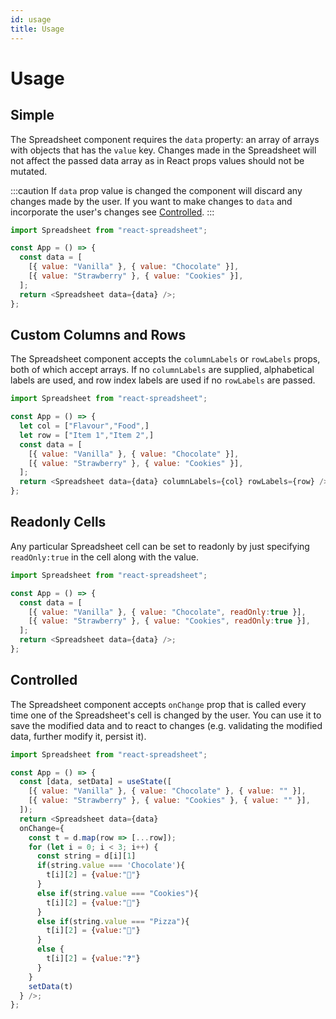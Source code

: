 ```yaml
---
id: usage
title: Usage
---
```


# Usage

## Simple

The Spreadsheet component requires the `data` property: an array of arrays with objects that has the `value` key. Changes made in the Spreadsheet will not affect the passed data array as in React props values should not be mutated.

:::caution
If `data` prop value is changed the component will discard any changes made by the user. If you want to make changes to `data` and incorporate the user's changes see [Controlled](#Controlled).
:::

```javascript
import Spreadsheet from "react-spreadsheet";

const App = () => {
  const data = [
    [{ value: "Vanilla" }, { value: "Chocolate" }],
    [{ value: "Strawberry" }, { value: "Cookies" }],
  ];
  return <Spreadsheet data={data} />;
};
```

## Custom Columns and Rows

The Spreadsheet component accepts the `columnLabels` or `rowLabels` props, both of which accept arrays. If no `columnLabels` are supplied, alphabetical labels are used, and row index labels are used if no `rowLabels` are passed.

```javascript
import Spreadsheet from "react-spreadsheet";

const App = () => {
  let col = ["Flavour","Food",]
  let row = ["Item 1","Item 2",]
  const data = [
    [{ value: "Vanilla" }, { value: "Chocolate" }],
    [{ value: "Strawberry" }, { value: "Cookies" }],
  ];
  return <Spreadsheet data={data} columnLabels={col} rowLabels={row} />;
};
```

## Readonly Cells

Any particular Spreadsheet cell can be set to readonly by just specifying `readOnly:true` in the cell along with the value.

```javascript
import Spreadsheet from "react-spreadsheet";

const App = () => {
  const data = [
    [{ value: "Vanilla" }, { value: "Chocolate", readOnly:true }],
    [{ value: "Strawberry" }, { value: "Cookies", readOnly:true }],
  ];
  return <Spreadsheet data={data} />;
};
```

## Controlled

The Spreadsheet component accepts `onChange` prop that is called every time one of the Spreadsheet's cell is changed by the user. You can use it to save the modified data and to react to changes (e.g. validating the modified data, further modify it, persist it).

```javascript
import Spreadsheet from "react-spreadsheet";

const App = () => {
  const [data, setData] = useState([
    [{ value: "Vanilla" }, { value: "Chocolate" }, { value: "" }],
    [{ value: "Strawberry" }, { value: "Cookies" }, { value: "" }],
  ]);
  return <Spreadsheet data={data} 
  onChange={
    const t = d.map(row => [...row]);
    for (let i = 0; i < 3; i++) {
      const string = d[i][1]
      if(string.value === 'Chocolate'){
        t[i][2] = {value:"🍫"}
      }
      else if(string.value === "Cookies"){
        t[i][2] = {value:"🍪"}
      }
      else if(string.value === "Pizza"){
        t[i][2] = {value:"🍕"}
      }
      else {
        t[i][2] = {value:"❓"}
      }
    }
    setData(t)
  } />;
};
```
